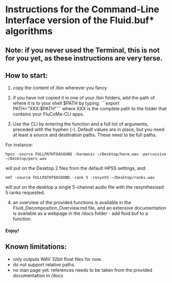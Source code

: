 # Instructions for the Command-Line Interface version of the Fluid.buf* algorithms

## Note: if you never used the Terminal, this is not for you yet, as these instructions are very terse.

## How to start:

1) copy the content of /bin wherever you fancy

2) if you have not copied it in one of your /bin folders, add the path of where it is to your shell $PATH by typing:
```export PATH="XXX:$PATH"```
where XXX is the complete path to the folder that contains your FluCoMa-CLI apps.

3) Use the CLI by entering the function and a full list of arguments, preceded with the hyphen (-). Default values are in place, but you need at least a source and destination paths. These need to be full paths.

For instance:
```
hpss -source FULLPATHTOASOUND -harmonic ~/Desktop/harm.wav -percussive ~/Desktop/perc.wav
```

will put on the Desktop 2 files from the default HPSS settings, and:

```
nmf -source FULLPATHTOASOUND -rank 5 -resynth ~/Desktop/ranks.wav
```

will put on the desktop a single 5-channel audio file with the resynthesised 5 ranks requested.

4) an overview of the provided functions is available in the Fluid_Decomposition_Overview.md file, and an extensive documentation is available as a webpage in the /docs folder - add fluid.buf to a function.

#### Enjoy!


## Known limitations:
- only outputs WAV 32bit float files for now.
- do not support relative paths.
- no man page yet: references needs to be taken from the provided documentation in /docs
